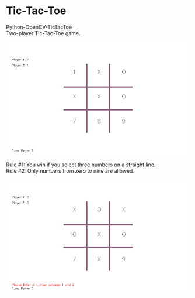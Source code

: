 # Tic-Tac-Toe
Python-OpenCV-TicTacToe  
Two-player Tic-Tac-Toe game.  
  
![](images/tic_tac_toe1.PNG)

Rule #1: You win if you select three numbers on a straight line.  
Rule #2: Only numbers from zero to nine are allowed.  
  
![](images/tic_tac_toe2.PNG)
